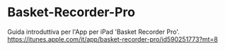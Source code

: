 # Basket-Recorder-Pro
Guida introduttiva per l'App per iPad 'Basket Recorder Pro'. https://itunes.apple.com/it/app/basket-recorder-pro/id590251773?mt=8

